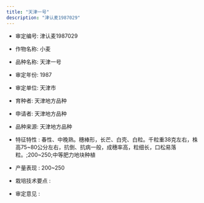 ```yaml
---
title: "天津一号"
description: "津认麦1987029"
---
```

* 审定编号:  津认麦1987029

*  作物名称:  小麦

*  品种名称:  天津一号

*  审定年份:  1987

*  审定单位:  天津市

* 育种者:  天津地方品种

*  申请者:  天津地方品种

*  品种来源:  天津地方品种

*  特征特性 : 
春性、中晚熟。穗棒形，长芒、白壳、白粒。千粒重38克左右，株高75~80公分左右，抗倒、抗病一般，成穗率高，粒细长，口松易落粒。;200~250;中等肥力地块种植
 
*  产量表现 : 
200~250

*  栽培技术要点 : 


*  审定意见 : 

